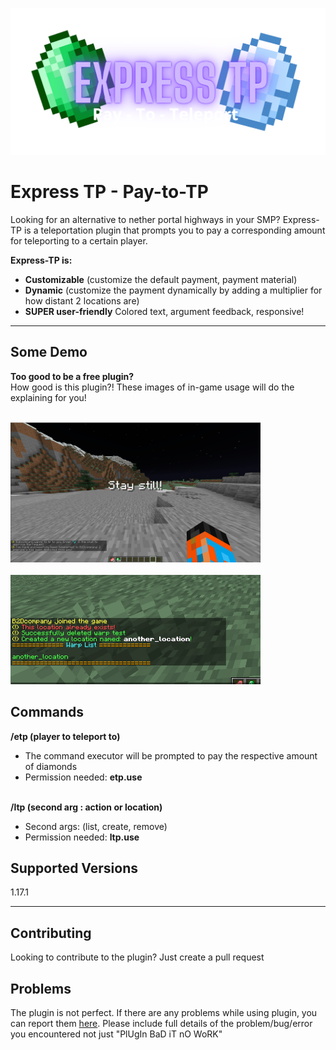 ![logo](images/logo.png)
# Express TP - Pay-to-TP

Looking for an alternative to nether portal highways in your SMP? Express-TP is a teleportation plugin that prompts you to pay a corresponding amount for teleporting to a certain player.



**Express-TP is:**
- **Customizable** (customize the default payment, payment material)
- **Dynamic** (customize the payment dynamically by adding a multiplier for how distant 2 locations are)
- **SUPER user-friendly** Colored text, argument feedback, responsive!
----------

Some Demo
------------

**Too good to be a free plugin?**<br/>
How good is this plugin?! These images of in-game usage will do the explaining for you!<br/><br/>


<img src="images/demo1.png" alt="demo1" width="400"/></br></br>
<img src="images/demo3.png" alt="demo3" width="400"/>


Commands
---------------
**/etp (player to teleport to)**
  - The command executor will be prompted to pay the respective amount of diamonds
  - Permission needed: **etp.use**<br/><br/>

**/ltp (second arg : action or location)**
  - Second args: (list, create, remove)
  - Permission needed: **ltp.use**

Supported Versions
---------------
1.17.1

---------------

Contributing
---------------
Looking to contribute to the plugin? Just create a pull request

Problems
---------------
The plugin is not perfect. If there are any problems while using plugin, you can report them [here](https://github.com/TheB2D/Express-TP/issues/new). Please include full details of the problem/bug/error you encountered not just "PlUgIn BaD iT nO WoRK"
